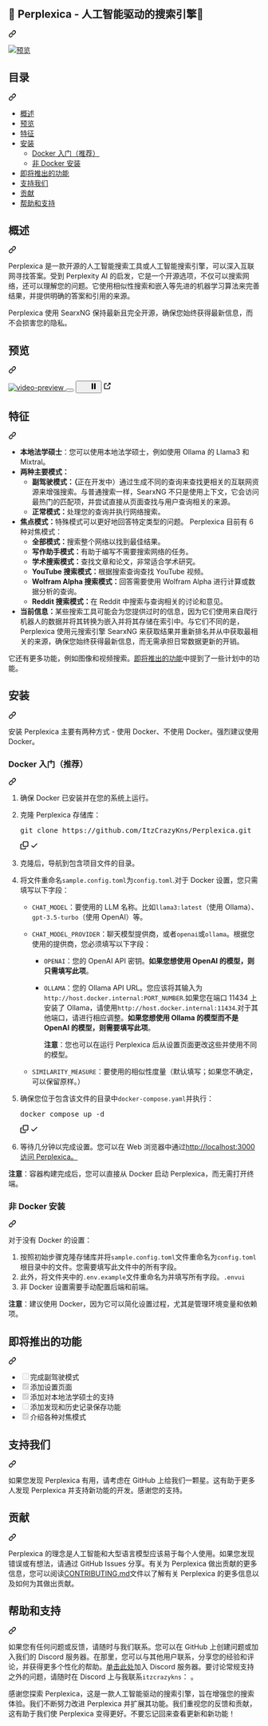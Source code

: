 <div class="Box-sc-g0xbh4-0 bJMeLZ js-snippet-clipboard-copy-unpositioned" data-hpc="true"><article class="markdown-body entry-content container-lg" itemprop="text"><div class="markdown-heading" dir="auto"><h1 tabindex="-1" class="heading-element" dir="auto"><font style="vertical-align: inherit;"><font style="vertical-align: inherit;">🚀 Perplexica - 人工智能驱动的搜索引擎🔎</font></font></h1><a id="user-content--perplexica---an-ai-powered-search-engine--" class="anchor" aria-label="永久链接：🚀 P&ZeroWidthSpace;&ZeroWidthSpace;erplexica - 人工智能驱动的搜索引擎🔎" href="#-perplexica---an-ai-powered-search-engine--"><svg class="octicon octicon-link" viewBox="0 0 16 16" version="1.1" width="16" height="16" aria-hidden="true"><path d="m7.775 3.275 1.25-1.25a3.5 3.5 0 1 1 4.95 4.95l-2.5 2.5a3.5 3.5 0 0 1-4.95 0 .751.751 0 0 1 .018-1.042.751.751 0 0 1 1.042-.018 1.998 1.998 0 0 0 2.83 0l2.5-2.5a2.002 2.002 0 0 0-2.83-2.83l-1.25 1.25a.751.751 0 0 1-1.042-.018.751.751 0 0 1-.018-1.042Zm-4.69 9.64a1.998 1.998 0 0 0 2.83 0l1.25-1.25a.751.751 0 0 1 1.042.018.751.751 0 0 1 .018 1.042l-1.25 1.25a3.5 3.5 0 1 1-4.95-4.95l2.5-2.5a3.5 3.5 0 0 1 4.95 0 .751.751 0 0 1-.018 1.042.751.751 0 0 1-1.042.018 1.998 1.998 0 0 0-2.83 0l-2.5 2.5a1.998 1.998 0 0 0 0 2.83Z"></path></svg></a></div>
<p dir="auto"><a target="_blank" rel="noopener noreferrer" href="/ItzCrazyKns/Perplexica/blob/master/.assets/perplexica-screenshot.png"><img src="/ItzCrazyKns/Perplexica/raw/master/.assets/perplexica-screenshot.png" alt="预览" style="max-width: 100%;"></a></p>
<div class="markdown-heading" dir="auto"><h2 tabindex="-1" class="heading-element" dir="auto"><font style="vertical-align: inherit;"><font style="vertical-align: inherit;">目录</font></font></h2><a id="user-content-table-of-contents-" class="anchor" aria-label="固定链接：目录" href="#table-of-contents-"><svg class="octicon octicon-link" viewBox="0 0 16 16" version="1.1" width="16" height="16" aria-hidden="true"><path d="m7.775 3.275 1.25-1.25a3.5 3.5 0 1 1 4.95 4.95l-2.5 2.5a3.5 3.5 0 0 1-4.95 0 .751.751 0 0 1 .018-1.042.751.751 0 0 1 1.042-.018 1.998 1.998 0 0 0 2.83 0l2.5-2.5a2.002 2.002 0 0 0-2.83-2.83l-1.25 1.25a.751.751 0 0 1-1.042-.018.751.751 0 0 1-.018-1.042Zm-4.69 9.64a1.998 1.998 0 0 0 2.83 0l1.25-1.25a.751.751 0 0 1 1.042.018.751.751 0 0 1 .018 1.042l-1.25 1.25a3.5 3.5 0 1 1-4.95-4.95l2.5-2.5a3.5 3.5 0 0 1 4.95 0 .751.751 0 0 1-.018 1.042.751.751 0 0 1-1.042.018 1.998 1.998 0 0 0-2.83 0l-2.5 2.5a1.998 1.998 0 0 0 0 2.83Z"></path></svg></a></div>
<ul dir="auto">
<li><a href="#overview"><font style="vertical-align: inherit;"><font style="vertical-align: inherit;">概述</font></font></a></li>
<li><a href="#preview"><font style="vertical-align: inherit;"><font style="vertical-align: inherit;">预览</font></font></a></li>
<li><a href="#features"><font style="vertical-align: inherit;"><font style="vertical-align: inherit;">特征</font></font></a></li>
<li><a href="#installation"><font style="vertical-align: inherit;"><font style="vertical-align: inherit;">安装</font></font></a>
<ul dir="auto">
<li><a href="#getting-started-with-docker-recommended"><font style="vertical-align: inherit;"><font style="vertical-align: inherit;">Docker 入门（推荐）</font></font></a></li>
<li><a href="#non-docker-installation"><font style="vertical-align: inherit;"><font style="vertical-align: inherit;">非 Docker 安装</font></font></a></li>
</ul>
</li>
<li><a href="#upcoming-features"><font style="vertical-align: inherit;"><font style="vertical-align: inherit;">即将推出的功能</font></font></a></li>
<li><a href="#support-us"><font style="vertical-align: inherit;"><font style="vertical-align: inherit;">支持我们</font></font></a></li>
<li><a href="#contribution"><font style="vertical-align: inherit;"><font style="vertical-align: inherit;">贡献</font></font></a></li>
<li><a href="#help-and-support"><font style="vertical-align: inherit;"><font style="vertical-align: inherit;">帮助和支持</font></font></a></li>
</ul>
<div class="markdown-heading" dir="auto"><h2 tabindex="-1" class="heading-element" dir="auto"><font style="vertical-align: inherit;"><font style="vertical-align: inherit;">概述</font></font></h2><a id="user-content-overview" class="anchor" aria-label="永久链接：概述" href="#overview"><svg class="octicon octicon-link" viewBox="0 0 16 16" version="1.1" width="16" height="16" aria-hidden="true"><path d="m7.775 3.275 1.25-1.25a3.5 3.5 0 1 1 4.95 4.95l-2.5 2.5a3.5 3.5 0 0 1-4.95 0 .751.751 0 0 1 .018-1.042.751.751 0 0 1 1.042-.018 1.998 1.998 0 0 0 2.83 0l2.5-2.5a2.002 2.002 0 0 0-2.83-2.83l-1.25 1.25a.751.751 0 0 1-1.042-.018.751.751 0 0 1-.018-1.042Zm-4.69 9.64a1.998 1.998 0 0 0 2.83 0l1.25-1.25a.751.751 0 0 1 1.042.018.751.751 0 0 1 .018 1.042l-1.25 1.25a3.5 3.5 0 1 1-4.95-4.95l2.5-2.5a3.5 3.5 0 0 1 4.95 0 .751.751 0 0 1-.018 1.042.751.751 0 0 1-1.042.018 1.998 1.998 0 0 0-2.83 0l-2.5 2.5a1.998 1.998 0 0 0 0 2.83Z"></path></svg></a></div>
<p dir="auto"><font style="vertical-align: inherit;"><font style="vertical-align: inherit;">Perplexica 是一款开源的人工智能搜索工具或人工智能搜索引擎，可以深入互联网寻找答案。受到 Perplexity AI 的启发，它是一个开源选项，不仅可以搜索网络，还可以理解您的问题。它使用相似性搜索和嵌入等先进的机器学习算法来完善结果，并提供明确的答案和引用的来源。</font></font></p>
<p dir="auto"><font style="vertical-align: inherit;"><font style="vertical-align: inherit;">Perplexica 使用 SearxNG 保持最新且完全开源，确保您始终获得最新信息，而不会损害您的隐私。</font></font></p>
<div class="markdown-heading" dir="auto"><h2 tabindex="-1" class="heading-element" dir="auto"><font style="vertical-align: inherit;"><font style="vertical-align: inherit;">预览</font></font></h2><a id="user-content-preview" class="anchor" aria-label="永久链接：预览" href="#preview"><svg class="octicon octicon-link" viewBox="0 0 16 16" version="1.1" width="16" height="16" aria-hidden="true"><path d="m7.775 3.275 1.25-1.25a3.5 3.5 0 1 1 4.95 4.95l-2.5 2.5a3.5 3.5 0 0 1-4.95 0 .751.751 0 0 1 .018-1.042.751.751 0 0 1 1.042-.018 1.998 1.998 0 0 0 2.83 0l2.5-2.5a2.002 2.002 0 0 0-2.83-2.83l-1.25 1.25a.751.751 0 0 1-1.042-.018.751.751 0 0 1-.018-1.042Zm-4.69 9.64a1.998 1.998 0 0 0 2.83 0l1.25-1.25a.751.751 0 0 1 1.042.018.751.751 0 0 1 .018 1.042l-1.25 1.25a3.5 3.5 0 1 1-4.95-4.95l2.5-2.5a3.5 3.5 0 0 1 4.95 0 .751.751 0 0 1-.018 1.042.751.751 0 0 1-1.042.018 1.998 1.998 0 0 0-2.83 0l-2.5 2.5a1.998 1.998 0 0 0 0 2.83Z"></path></svg></a></div>
<p dir="auto"><animated-image data-catalyst=""><a target="_blank" rel="noopener noreferrer" href="/ItzCrazyKns/Perplexica/blob/master/.assets/perplexica-preview.gif" data-target="animated-image.originalLink" hidden=""><img src="/ItzCrazyKns/Perplexica/raw/master/.assets/perplexica-preview.gif" alt="video-preview" style="max-width: 100%;" data-target="animated-image.originalImage" hidden=""></a>
      <span class="AnimatedImagePlayer" data-target="animated-image.player">
        <a data-target="animated-image.replacedLink" class="AnimatedImagePlayer-images" href="https://github.com/ItzCrazyKns/Perplexica/blob/master/.assets/perplexica-preview.gif" target="_blank">
          <span data-target="animated-image.imageContainer">
            <img data-target="animated-image.replacedImage" alt="video-preview" class="AnimatedImagePlayer-animatedImage" src="https://github.com/ItzCrazyKns/Perplexica/raw/master/.assets/perplexica-preview.gif">
          </span>
        </a>
        <button data-target="animated-image.imageButton" class="AnimatedImagePlayer-images" tabindex="-1"></button>
        <span class="AnimatedImagePlayer-controls" data-target="animated-image.controls">
          <button data-target="animated-image.playButton" class="AnimatedImagePlayer-button">
            <svg aria-hidden="true" focusable="false" class="octicon icon-play" width="16" height="16" viewBox="0 0 16 16" fill="none" xmlns="http://www.w3.org/2000/svg">
              <path d="M4 13.5427V2.45734C4 1.82607 4.69692 1.4435 5.2295 1.78241L13.9394 7.32507C14.4334 7.63943 14.4334 8.36057 13.9394 8.67493L5.2295 14.2176C4.69692 14.5565 4 14.1739 4 13.5427Z">
            </path></svg>
            <svg aria-hidden="true" focusable="false" class="octicon icon-pause" width="16" height="16" viewBox="0 0 16 16" xmlns="http://www.w3.org/2000/svg">
              <rect x="4" y="2" width="3" height="12" rx="1"></rect>
              <rect x="9" y="2" width="3" height="12" rx="1"></rect>
            </svg>
          </button>
          <a data-target="animated-image.openButton" aria-label="Open in new window" class="AnimatedImagePlayer-button" href="https://github.com/ItzCrazyKns/Perplexica/blob/master/.assets/perplexica-preview.gif" target="_blank">
            <svg aria-hidden="true" class="octicon" xmlns="http://www.w3.org/2000/svg" viewBox="0 0 16 16" width="16" height="16">
              <path fill-rule="evenodd" d="M10.604 1h4.146a.25.25 0 01.25.25v4.146a.25.25 0 01-.427.177L13.03 4.03 9.28 7.78a.75.75 0 01-1.06-1.06l3.75-3.75-1.543-1.543A.25.25 0 0110.604 1zM3.75 2A1.75 1.75 0 002 3.75v8.5c0 .966.784 1.75 1.75 1.75h8.5A1.75 1.75 0 0014 12.25v-3.5a.75.75 0 00-1.5 0v3.5a.25.25 0 01-.25.25h-8.5a.25.25 0 01-.25-.25v-8.5a.25.25 0 01.25-.25h3.5a.75.75 0 000-1.5h-3.5z"></path>
            </svg>
          </a>
        </span>
      </span></animated-image></p>
<div class="markdown-heading" dir="auto"><h2 tabindex="-1" class="heading-element" dir="auto"><font style="vertical-align: inherit;"><font style="vertical-align: inherit;">特征</font></font></h2><a id="user-content-features" class="anchor" aria-label="永久链接：特点" href="#features"><svg class="octicon octicon-link" viewBox="0 0 16 16" version="1.1" width="16" height="16" aria-hidden="true"><path d="m7.775 3.275 1.25-1.25a3.5 3.5 0 1 1 4.95 4.95l-2.5 2.5a3.5 3.5 0 0 1-4.95 0 .751.751 0 0 1 .018-1.042.751.751 0 0 1 1.042-.018 1.998 1.998 0 0 0 2.83 0l2.5-2.5a2.002 2.002 0 0 0-2.83-2.83l-1.25 1.25a.751.751 0 0 1-1.042-.018.751.751 0 0 1-.018-1.042Zm-4.69 9.64a1.998 1.998 0 0 0 2.83 0l1.25-1.25a.751.751 0 0 1 1.042.018.751.751 0 0 1 .018 1.042l-1.25 1.25a3.5 3.5 0 1 1-4.95-4.95l2.5-2.5a3.5 3.5 0 0 1 4.95 0 .751.751 0 0 1-.018 1.042.751.751 0 0 1-1.042.018 1.998 1.998 0 0 0-2.83 0l-2.5 2.5a1.998 1.998 0 0 0 0 2.83Z"></path></svg></a></div>
<ul dir="auto">
<li><strong><font style="vertical-align: inherit;"><font style="vertical-align: inherit;">本地法学硕士</font></font></strong><font style="vertical-align: inherit;"><font style="vertical-align: inherit;">：您可以使用本地法学硕士，例如使用 Ollama 的 Llama3 和 Mixtral。</font></font></li>
<li><strong><font style="vertical-align: inherit;"><font style="vertical-align: inherit;">两种主要模式：</font></font></strong>
<ul dir="auto">
<li><strong><font style="vertical-align: inherit;"><font style="vertical-align: inherit;">副驾驶模式：（</font></font></strong><font style="vertical-align: inherit;"><font style="vertical-align: inherit;">正在开发中）通过生成不同的查询来查找更相关的互联网资源来增强搜索。与普通搜索一样，SearxNG 不只是使用上下文，它会访问最热门的匹配项，并尝试直接从页面查找与用户查询相关的来源。</font></font></li>
<li><strong><font style="vertical-align: inherit;"><font style="vertical-align: inherit;">正常模式：</font></font></strong><font style="vertical-align: inherit;"><font style="vertical-align: inherit;">处理您的查询并执行网络搜索。</font></font></li>
</ul>
</li>
<li><strong><font style="vertical-align: inherit;"><font style="vertical-align: inherit;">焦点模式：</font></font></strong><font style="vertical-align: inherit;"><font style="vertical-align: inherit;">特殊模式可以更好地回答特定类型的问题。 Perplexica 目前有 6 种对焦模式：
</font></font><ul dir="auto">
<li><strong><font style="vertical-align: inherit;"><font style="vertical-align: inherit;">全部模式：</font></font></strong><font style="vertical-align: inherit;"><font style="vertical-align: inherit;">搜索整个网络以找到最佳结果。</font></font></li>
<li><strong><font style="vertical-align: inherit;"><font style="vertical-align: inherit;">写作助手模式：</font></font></strong><font style="vertical-align: inherit;"><font style="vertical-align: inherit;">有助于编写不需要搜索网络的任务。</font></font></li>
<li><strong><font style="vertical-align: inherit;"><font style="vertical-align: inherit;">学术搜索模式：</font></font></strong><font style="vertical-align: inherit;"><font style="vertical-align: inherit;">查找文章和论文，非常适合学术研究。</font></font></li>
<li><strong><font style="vertical-align: inherit;"><font style="vertical-align: inherit;">YouTube 搜索模式：</font></font></strong><font style="vertical-align: inherit;"><font style="vertical-align: inherit;">根据搜索查询查找 YouTube 视频。</font></font></li>
<li><strong><font style="vertical-align: inherit;"><font style="vertical-align: inherit;">Wolfram Alpha 搜索模式：</font></font></strong><font style="vertical-align: inherit;"><font style="vertical-align: inherit;">回答需要使用 Wolfram Alpha 进行计算或数据分析的查询。</font></font></li>
<li><strong><font style="vertical-align: inherit;"><font style="vertical-align: inherit;">Reddit 搜索模式：</font></font></strong><font style="vertical-align: inherit;"><font style="vertical-align: inherit;">在 Reddit 中搜索与查询相关的讨论和意见。</font></font></li>
</ul>
</li>
<li><strong><font style="vertical-align: inherit;"><font style="vertical-align: inherit;">当前信息：</font></font></strong><font style="vertical-align: inherit;"><font style="vertical-align: inherit;">某些搜索工具可能会为您提供过时的信息，因为它们使用来自爬行机器人的数据并将其转换为嵌入并将其存储在索引中。与它们不同的是，Perplexica 使用元搜索引擎 SearxNG 来获取结果并重新排名并从中获取最相关的来源，确保您始终获得最新信息，而无需承担日常数据更新的开销。</font></font></li>
</ul>
<p dir="auto"><font style="vertical-align: inherit;"><font style="vertical-align: inherit;">它还有更多功能，例如图像和视频搜索。</font></font><a href="#upcoming-features"><font style="vertical-align: inherit;"><font style="vertical-align: inherit;">即将推出的功能</font></font></a><font style="vertical-align: inherit;"><font style="vertical-align: inherit;">中提到了一些计划中的功能</font><font style="vertical-align: inherit;">。</font></font></p>
<div class="markdown-heading" dir="auto"><h2 tabindex="-1" class="heading-element" dir="auto"><font style="vertical-align: inherit;"><font style="vertical-align: inherit;">安装</font></font></h2><a id="user-content-installation" class="anchor" aria-label="永久链接：安装" href="#installation"><svg class="octicon octicon-link" viewBox="0 0 16 16" version="1.1" width="16" height="16" aria-hidden="true"><path d="m7.775 3.275 1.25-1.25a3.5 3.5 0 1 1 4.95 4.95l-2.5 2.5a3.5 3.5 0 0 1-4.95 0 .751.751 0 0 1 .018-1.042.751.751 0 0 1 1.042-.018 1.998 1.998 0 0 0 2.83 0l2.5-2.5a2.002 2.002 0 0 0-2.83-2.83l-1.25 1.25a.751.751 0 0 1-1.042-.018.751.751 0 0 1-.018-1.042Zm-4.69 9.64a1.998 1.998 0 0 0 2.83 0l1.25-1.25a.751.751 0 0 1 1.042.018.751.751 0 0 1 .018 1.042l-1.25 1.25a3.5 3.5 0 1 1-4.95-4.95l2.5-2.5a3.5 3.5 0 0 1 4.95 0 .751.751 0 0 1-.018 1.042.751.751 0 0 1-1.042.018 1.998 1.998 0 0 0-2.83 0l-2.5 2.5a1.998 1.998 0 0 0 0 2.83Z"></path></svg></a></div>
<p dir="auto"><font style="vertical-align: inherit;"><font style="vertical-align: inherit;">安装 Perplexica 主要有两种方式 - 使用 Docker、不使用 Docker。强烈建议使用 Docker。</font></font></p>
<div class="markdown-heading" dir="auto"><h3 tabindex="-1" class="heading-element" dir="auto"><font style="vertical-align: inherit;"><font style="vertical-align: inherit;">Docker 入门（推荐）</font></font></h3><a id="user-content-getting-started-with-docker-recommended" class="anchor" aria-label="永久链接：Docker 入门（推荐）" href="#getting-started-with-docker-recommended"><svg class="octicon octicon-link" viewBox="0 0 16 16" version="1.1" width="16" height="16" aria-hidden="true"><path d="m7.775 3.275 1.25-1.25a3.5 3.5 0 1 1 4.95 4.95l-2.5 2.5a3.5 3.5 0 0 1-4.95 0 .751.751 0 0 1 .018-1.042.751.751 0 0 1 1.042-.018 1.998 1.998 0 0 0 2.83 0l2.5-2.5a2.002 2.002 0 0 0-2.83-2.83l-1.25 1.25a.751.751 0 0 1-1.042-.018.751.751 0 0 1-.018-1.042Zm-4.69 9.64a1.998 1.998 0 0 0 2.83 0l1.25-1.25a.751.751 0 0 1 1.042.018.751.751 0 0 1 .018 1.042l-1.25 1.25a3.5 3.5 0 1 1-4.95-4.95l2.5-2.5a3.5 3.5 0 0 1 4.95 0 .751.751 0 0 1-.018 1.042.751.751 0 0 1-1.042.018 1.998 1.998 0 0 0-2.83 0l-2.5 2.5a1.998 1.998 0 0 0 0 2.83Z"></path></svg></a></div>
<ol dir="auto">
<li>
<p dir="auto"><font style="vertical-align: inherit;"><font style="vertical-align: inherit;">确保 Docker 已安装并在您的系统上运行。</font></font></p>
</li>
<li>
<p dir="auto"><font style="vertical-align: inherit;"><font style="vertical-align: inherit;">克隆 Perplexica 存储库：</font></font></p>
<div class="highlight highlight-source-shell notranslate position-relative overflow-auto" dir="auto"><pre>git clone https://github.com/ItzCrazyKns/Perplexica.git</pre><div class="zeroclipboard-container">
    <clipboard-copy aria-label="Copy" class="ClipboardButton btn btn-invisible js-clipboard-copy m-2 p-0 tooltipped-no-delay d-flex flex-justify-center flex-items-center" data-copy-feedback="Copied!" data-tooltip-direction="w" value="git clone https://github.com/ItzCrazyKns/Perplexica.git" tabindex="0" role="button">
      <svg aria-hidden="true" height="16" viewBox="0 0 16 16" version="1.1" width="16" data-view-component="true" class="octicon octicon-copy js-clipboard-copy-icon">
    <path d="M0 6.75C0 5.784.784 5 1.75 5h1.5a.75.75 0 0 1 0 1.5h-1.5a.25.25 0 0 0-.25.25v7.5c0 .138.112.25.25.25h7.5a.25.25 0 0 0 .25-.25v-1.5a.75.75 0 0 1 1.5 0v1.5A1.75 1.75 0 0 1 9.25 16h-7.5A1.75 1.75 0 0 1 0 14.25Z"></path><path d="M5 1.75C5 .784 5.784 0 6.75 0h7.5C15.216 0 16 .784 16 1.75v7.5A1.75 1.75 0 0 1 14.25 11h-7.5A1.75 1.75 0 0 1 5 9.25Zm1.75-.25a.25.25 0 0 0-.25.25v7.5c0 .138.112.25.25.25h7.5a.25.25 0 0 0 .25-.25v-7.5a.25.25 0 0 0-.25-.25Z"></path>
</svg>
      <svg aria-hidden="true" height="16" viewBox="0 0 16 16" version="1.1" width="16" data-view-component="true" class="octicon octicon-check js-clipboard-check-icon color-fg-success d-none">
    <path d="M13.78 4.22a.75.75 0 0 1 0 1.06l-7.25 7.25a.75.75 0 0 1-1.06 0L2.22 9.28a.751.751 0 0 1 .018-1.042.751.751 0 0 1 1.042-.018L6 10.94l6.72-6.72a.75.75 0 0 1 1.06 0Z"></path>
</svg>
    </clipboard-copy>
  </div></div>
</li>
<li>
<p dir="auto"><font style="vertical-align: inherit;"><font style="vertical-align: inherit;">克隆后，导航到包含项目文件的目录。</font></font></p>
</li>
<li>
<p dir="auto"><font style="vertical-align: inherit;"><font style="vertical-align: inherit;">将文件重命名</font></font><code>sample.config.toml</code><font style="vertical-align: inherit;"><font style="vertical-align: inherit;">为</font></font><code>config.toml</code><font style="vertical-align: inherit;"><font style="vertical-align: inherit;">.对于 Docker 设置，您只需填写以下字段：</font></font></p>
<ul dir="auto">
<li>
<p dir="auto"><code>CHAT_MODEL</code><font style="vertical-align: inherit;"><font style="vertical-align: inherit;">：要使用的 LLM 名称。比如</font></font><code>llama3:latest</code><font style="vertical-align: inherit;"><font style="vertical-align: inherit;">（使用 Ollama）、</font></font><code>gpt-3.5-turbo</code><font style="vertical-align: inherit;"><font style="vertical-align: inherit;">（使用 OpenAI）等。</font></font></p>
</li>
<li>
<p dir="auto"><code>CHAT_MODEL_PROVIDER</code><font style="vertical-align: inherit;"><font style="vertical-align: inherit;">：聊天模型提供商，或者</font></font><code>openai</code><font style="vertical-align: inherit;"><font style="vertical-align: inherit;">或</font></font><code>ollama</code><font style="vertical-align: inherit;"><font style="vertical-align: inherit;">。根据您使用的提供商，您必须填写以下字段：</font></font></p>
<ul dir="auto">
<li>
<p dir="auto"><code>OPENAI</code><font style="vertical-align: inherit;"><font style="vertical-align: inherit;">：您的 OpenAI API 密钥。</font></font><strong><font style="vertical-align: inherit;"><font style="vertical-align: inherit;">如果您想使用 OpenAI 的模型，则只需填写此项</font></font></strong><font style="vertical-align: inherit;"><font style="vertical-align: inherit;">。</font></font></p>
</li>
<li>
<p dir="auto"><code>OLLAMA</code><font style="vertical-align: inherit;"><font style="vertical-align: inherit;">：您的 Ollama API URL。您应该将其输入为</font></font><code>http://host.docker.internal:PORT_NUMBER</code><font style="vertical-align: inherit;"><font style="vertical-align: inherit;">.如果您在端口 11434 上安装了 Ollama，请使用</font></font><code>http://host.docker.internal:11434</code><font style="vertical-align: inherit;"><font style="vertical-align: inherit;">.对于其他端口，请进行相应调整。</font></font><strong><font style="vertical-align: inherit;"><font style="vertical-align: inherit;">如果您想使用 Ollama 的模型而不是 OpenAI 的模型，则需要填写此项</font></font></strong><font style="vertical-align: inherit;"><font style="vertical-align: inherit;">。</font></font></p>
<p dir="auto"><strong><font style="vertical-align: inherit;"><font style="vertical-align: inherit;">注意</font></font></strong><font style="vertical-align: inherit;"><font style="vertical-align: inherit;">：您也可以在运行 Perplexica 后从设置页面更改这些并使用不同的模型。</font></font></p>
</li>
</ul>
</li>
<li>
<p dir="auto"><code>SIMILARITY_MEASURE</code><font style="vertical-align: inherit;"><font style="vertical-align: inherit;">：要使用的相似性度量（默认填写；如果您不确定，可以保留原样。）</font></font></p>
</li>
</ul>
</li>
<li>
<p dir="auto"><font style="vertical-align: inherit;"><font style="vertical-align: inherit;">确保您位于包含该文件的目录中</font></font><code>docker-compose.yaml</code><font style="vertical-align: inherit;"><font style="vertical-align: inherit;">并执行：</font></font></p>
<div class="highlight highlight-source-shell notranslate position-relative overflow-auto" dir="auto"><pre>docker compose up -d</pre><div class="zeroclipboard-container">
    <clipboard-copy aria-label="Copy" class="ClipboardButton btn btn-invisible js-clipboard-copy m-2 p-0 tooltipped-no-delay d-flex flex-justify-center flex-items-center" data-copy-feedback="Copied!" data-tooltip-direction="w" value="docker compose up -d" tabindex="0" role="button">
      <svg aria-hidden="true" height="16" viewBox="0 0 16 16" version="1.1" width="16" data-view-component="true" class="octicon octicon-copy js-clipboard-copy-icon">
    <path d="M0 6.75C0 5.784.784 5 1.75 5h1.5a.75.75 0 0 1 0 1.5h-1.5a.25.25 0 0 0-.25.25v7.5c0 .138.112.25.25.25h7.5a.25.25 0 0 0 .25-.25v-1.5a.75.75 0 0 1 1.5 0v1.5A1.75 1.75 0 0 1 9.25 16h-7.5A1.75 1.75 0 0 1 0 14.25Z"></path><path d="M5 1.75C5 .784 5.784 0 6.75 0h7.5C15.216 0 16 .784 16 1.75v7.5A1.75 1.75 0 0 1 14.25 11h-7.5A1.75 1.75 0 0 1 5 9.25Zm1.75-.25a.25.25 0 0 0-.25.25v7.5c0 .138.112.25.25.25h7.5a.25.25 0 0 0 .25-.25v-7.5a.25.25 0 0 0-.25-.25Z"></path>
</svg>
      <svg aria-hidden="true" height="16" viewBox="0 0 16 16" version="1.1" width="16" data-view-component="true" class="octicon octicon-check js-clipboard-check-icon color-fg-success d-none">
    <path d="M13.78 4.22a.75.75 0 0 1 0 1.06l-7.25 7.25a.75.75 0 0 1-1.06 0L2.22 9.28a.751.751 0 0 1 .018-1.042.751.751 0 0 1 1.042-.018L6 10.94l6.72-6.72a.75.75 0 0 1 1.06 0Z"></path>
</svg>
    </clipboard-copy>
  </div></div>
</li>
<li>
<p dir="auto"><font style="vertical-align: inherit;"><font style="vertical-align: inherit;">等待几分钟以完成设置。您可以</font><font style="vertical-align: inherit;">在 Web 浏览器中通过</font></font><a href="http://localhost:3000" rel="nofollow"><font style="vertical-align: inherit;"><font style="vertical-align: inherit;">http://localhost:3000访问 Perplexica。</font></font></a><font style="vertical-align: inherit;"></font></p>
</li>
</ol>
<p dir="auto"><strong><font style="vertical-align: inherit;"><font style="vertical-align: inherit;">注意</font></font></strong><font style="vertical-align: inherit;"><font style="vertical-align: inherit;">：容器构建完成后，您可以直接从 Docker 启动 Perplexica，而无需打开终端。</font></font></p>
<div class="markdown-heading" dir="auto"><h3 tabindex="-1" class="heading-element" dir="auto"><font style="vertical-align: inherit;"><font style="vertical-align: inherit;">非 Docker 安装</font></font></h3><a id="user-content-non-docker-installation" class="anchor" aria-label="永久链接：非 Docker 安装" href="#non-docker-installation"><svg class="octicon octicon-link" viewBox="0 0 16 16" version="1.1" width="16" height="16" aria-hidden="true"><path d="m7.775 3.275 1.25-1.25a3.5 3.5 0 1 1 4.95 4.95l-2.5 2.5a3.5 3.5 0 0 1-4.95 0 .751.751 0 0 1 .018-1.042.751.751 0 0 1 1.042-.018 1.998 1.998 0 0 0 2.83 0l2.5-2.5a2.002 2.002 0 0 0-2.83-2.83l-1.25 1.25a.751.751 0 0 1-1.042-.018.751.751 0 0 1-.018-1.042Zm-4.69 9.64a1.998 1.998 0 0 0 2.83 0l1.25-1.25a.751.751 0 0 1 1.042.018.751.751 0 0 1 .018 1.042l-1.25 1.25a3.5 3.5 0 1 1-4.95-4.95l2.5-2.5a3.5 3.5 0 0 1 4.95 0 .751.751 0 0 1-.018 1.042.751.751 0 0 1-1.042.018 1.998 1.998 0 0 0-2.83 0l-2.5 2.5a1.998 1.998 0 0 0 0 2.83Z"></path></svg></a></div>
<p dir="auto"><font style="vertical-align: inherit;"><font style="vertical-align: inherit;">对于没有 Docker 的设置：</font></font></p>
<ol dir="auto">
<li><font style="vertical-align: inherit;"><font style="vertical-align: inherit;">按照初始步骤克隆存储库并将</font></font><code>sample.config.toml</code><font style="vertical-align: inherit;"><font style="vertical-align: inherit;">文件重命名为</font></font><code>config.toml</code><font style="vertical-align: inherit;"><font style="vertical-align: inherit;">根目录中的文件。您需要填写此文件中的所有字段。</font></font></li>
<li><font style="vertical-align: inherit;"><font style="vertical-align: inherit;">此外，将文件夹</font><font style="vertical-align: inherit;">中的</font></font><code>.env.example</code><font style="vertical-align: inherit;"><font style="vertical-align: inherit;">文件重命名为</font><font style="vertical-align: inherit;">并填写所有字段。</font></font><code>.env</code><font style="vertical-align: inherit;"></font><code>ui</code><font style="vertical-align: inherit;"></font></li>
<li><font style="vertical-align: inherit;"><font style="vertical-align: inherit;">非 Docker 设置需要手动配置后端和前端。</font></font></li>
</ol>
<p dir="auto"><strong><font style="vertical-align: inherit;"><font style="vertical-align: inherit;">注意</font></font></strong><font style="vertical-align: inherit;"><font style="vertical-align: inherit;">：建议使用 Docker，因为它可以简化设置过程，尤其是管理环境变量和依赖项。</font></font></p>
<div class="markdown-heading" dir="auto"><h2 tabindex="-1" class="heading-element" dir="auto"><font style="vertical-align: inherit;"><font style="vertical-align: inherit;">即将推出的功能</font></font></h2><a id="user-content-upcoming-features" class="anchor" aria-label="永久链接：即将推出的功能" href="#upcoming-features"><svg class="octicon octicon-link" viewBox="0 0 16 16" version="1.1" width="16" height="16" aria-hidden="true"><path d="m7.775 3.275 1.25-1.25a3.5 3.5 0 1 1 4.95 4.95l-2.5 2.5a3.5 3.5 0 0 1-4.95 0 .751.751 0 0 1 .018-1.042.751.751 0 0 1 1.042-.018 1.998 1.998 0 0 0 2.83 0l2.5-2.5a2.002 2.002 0 0 0-2.83-2.83l-1.25 1.25a.751.751 0 0 1-1.042-.018.751.751 0 0 1-.018-1.042Zm-4.69 9.64a1.998 1.998 0 0 0 2.83 0l1.25-1.25a.751.751 0 0 1 1.042.018.751.751 0 0 1 .018 1.042l-1.25 1.25a3.5 3.5 0 1 1-4.95-4.95l2.5-2.5a3.5 3.5 0 0 1 4.95 0 .751.751 0 0 1-.018 1.042.751.751 0 0 1-1.042.018 1.998 1.998 0 0 0-2.83 0l-2.5 2.5a1.998 1.998 0 0 0 0 2.83Z"></path></svg></a></div>
<ul class="contains-task-list">
<li class="task-list-item"><input type="checkbox" id="" disabled="" class="task-list-item-checkbox"><font style="vertical-align: inherit;"><font style="vertical-align: inherit;">完成副驾驶模式</font></font></li>
<li class="task-list-item"><input type="checkbox" id="" disabled="" class="task-list-item-checkbox" checked=""><font style="vertical-align: inherit;"><font style="vertical-align: inherit;">添加设置页面</font></font></li>
<li class="task-list-item"><input type="checkbox" id="" disabled="" class="task-list-item-checkbox" checked=""><font style="vertical-align: inherit;"><font style="vertical-align: inherit;">添加对本地法学硕士的支持</font></font></li>
<li class="task-list-item"><input type="checkbox" id="" disabled="" class="task-list-item-checkbox"><font style="vertical-align: inherit;"><font style="vertical-align: inherit;">添加发现和历史记录保存功能</font></font></li>
<li class="task-list-item"><input type="checkbox" id="" disabled="" class="task-list-item-checkbox" checked=""><font style="vertical-align: inherit;"><font style="vertical-align: inherit;">介绍各种对焦模式</font></font></li>
</ul>
<div class="markdown-heading" dir="auto"><h2 tabindex="-1" class="heading-element" dir="auto"><font style="vertical-align: inherit;"><font style="vertical-align: inherit;">支持我们</font></font></h2><a id="user-content-support-us" class="anchor" aria-label="永久链接：支持我们" href="#support-us"><svg class="octicon octicon-link" viewBox="0 0 16 16" version="1.1" width="16" height="16" aria-hidden="true"><path d="m7.775 3.275 1.25-1.25a3.5 3.5 0 1 1 4.95 4.95l-2.5 2.5a3.5 3.5 0 0 1-4.95 0 .751.751 0 0 1 .018-1.042.751.751 0 0 1 1.042-.018 1.998 1.998 0 0 0 2.83 0l2.5-2.5a2.002 2.002 0 0 0-2.83-2.83l-1.25 1.25a.751.751 0 0 1-1.042-.018.751.751 0 0 1-.018-1.042Zm-4.69 9.64a1.998 1.998 0 0 0 2.83 0l1.25-1.25a.751.751 0 0 1 1.042.018.751.751 0 0 1 .018 1.042l-1.25 1.25a3.5 3.5 0 1 1-4.95-4.95l2.5-2.5a3.5 3.5 0 0 1 4.95 0 .751.751 0 0 1-.018 1.042.751.751 0 0 1-1.042.018 1.998 1.998 0 0 0-2.83 0l-2.5 2.5a1.998 1.998 0 0 0 0 2.83Z"></path></svg></a></div>
<p dir="auto"><font style="vertical-align: inherit;"><font style="vertical-align: inherit;">如果您发现 Perplexica 有用，请考虑在 GitHub 上给我们一颗星。这有助于更多人发现 Perplexica 并支持新功能的开发。感谢您的支持。</font></font></p>
<div class="markdown-heading" dir="auto"><h2 tabindex="-1" class="heading-element" dir="auto"><font style="vertical-align: inherit;"><font style="vertical-align: inherit;">贡献</font></font></h2><a id="user-content-contribution" class="anchor" aria-label="永久链接：贡献" href="#contribution"><svg class="octicon octicon-link" viewBox="0 0 16 16" version="1.1" width="16" height="16" aria-hidden="true"><path d="m7.775 3.275 1.25-1.25a3.5 3.5 0 1 1 4.95 4.95l-2.5 2.5a3.5 3.5 0 0 1-4.95 0 .751.751 0 0 1 .018-1.042.751.751 0 0 1 1.042-.018 1.998 1.998 0 0 0 2.83 0l2.5-2.5a2.002 2.002 0 0 0-2.83-2.83l-1.25 1.25a.751.751 0 0 1-1.042-.018.751.751 0 0 1-.018-1.042Zm-4.69 9.64a1.998 1.998 0 0 0 2.83 0l1.25-1.25a.751.751 0 0 1 1.042.018.751.751 0 0 1 .018 1.042l-1.25 1.25a3.5 3.5 0 1 1-4.95-4.95l2.5-2.5a3.5 3.5 0 0 1 4.95 0 .751.751 0 0 1-.018 1.042.751.751 0 0 1-1.042.018 1.998 1.998 0 0 0-2.83 0l-2.5 2.5a1.998 1.998 0 0 0 0 2.83Z"></path></svg></a></div>
<p dir="auto"><font style="vertical-align: inherit;"><font style="vertical-align: inherit;">Perplexica 的理念是人工智能和大型语言模型应该易于每个人使用。如果您发现错误或有想法，请通过 GitHub Issues 分享。有关为 Perplexica 做出贡献的更多信息，您可以阅读</font></font><a href="/ItzCrazyKns/Perplexica/blob/master/CONTRIBUTING.md"><font style="vertical-align: inherit;"><font style="vertical-align: inherit;">CONTRIBUTING.md</font></font></a><font style="vertical-align: inherit;"><font style="vertical-align: inherit;">文件以了解有关 Perplexica 的更多信息以及如何为其做出贡献。</font></font></p>
<div class="markdown-heading" dir="auto"><h2 tabindex="-1" class="heading-element" dir="auto"><font style="vertical-align: inherit;"><font style="vertical-align: inherit;">帮助和支持</font></font></h2><a id="user-content-help-and-support" class="anchor" aria-label="永久链接：帮助和支持" href="#help-and-support"><svg class="octicon octicon-link" viewBox="0 0 16 16" version="1.1" width="16" height="16" aria-hidden="true"><path d="m7.775 3.275 1.25-1.25a3.5 3.5 0 1 1 4.95 4.95l-2.5 2.5a3.5 3.5 0 0 1-4.95 0 .751.751 0 0 1 .018-1.042.751.751 0 0 1 1.042-.018 1.998 1.998 0 0 0 2.83 0l2.5-2.5a2.002 2.002 0 0 0-2.83-2.83l-1.25 1.25a.751.751 0 0 1-1.042-.018.751.751 0 0 1-.018-1.042Zm-4.69 9.64a1.998 1.998 0 0 0 2.83 0l1.25-1.25a.751.751 0 0 1 1.042.018.751.751 0 0 1 .018 1.042l-1.25 1.25a3.5 3.5 0 1 1-4.95-4.95l2.5-2.5a3.5 3.5 0 0 1 4.95 0 .751.751 0 0 1-.018 1.042.751.751 0 0 1-1.042.018 1.998 1.998 0 0 0-2.83 0l-2.5 2.5a1.998 1.998 0 0 0 0 2.83Z"></path></svg></a></div>
<p dir="auto"><font style="vertical-align: inherit;"><font style="vertical-align: inherit;">如果您有任何问题或反馈，请随时与我们联系。您可以在 GitHub 上创建问题或加入我们的 Discord 服务器。在那里，您可以与其他用户联系，分享您的经验和评论，并获得更多个性化的帮助。</font></font><a href="https://discord.gg/EFwsmQDgAu" rel="nofollow"><font style="vertical-align: inherit;"><font style="vertical-align: inherit;">单击此处</font></font></a><font style="vertical-align: inherit;"><font style="vertical-align: inherit;">加入 Discord 服务器。要讨论常规支持之外的问题，请随时在 Discord 上与我联系</font></font><code>itzcrazykns</code><font style="vertical-align: inherit;"><font style="vertical-align: inherit;">： 。</font></font></p>
<p dir="auto"><font style="vertical-align: inherit;"><font style="vertical-align: inherit;">感谢您探索 Perplexica，这是一款人工智能驱动的搜索引擎，旨在增强您的搜索体验。我们不断努力改进 Perplexica 并扩展其功能。我们重视您的反馈和贡献，这有助于我们使 Perplexica 变得更好。不要忘记回来查看更新和新功能！</font></font></p>
</article></div>
